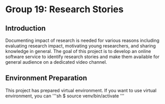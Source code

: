 # Group 19: Research Stories

## Introduction
Documenting impact of research is needed for various reasons including evaluating research impact, motivating young researchers, and sharing knowledge in general. The goal of this project is to develop an online software service to identify research stories and make them available for general audience on a dedicated video channel.

## Environment Preparation
This project has prepared virtual environment. 
If you want to use virtual environment, you can
'''sh
$ source venv/bin/activate
'''